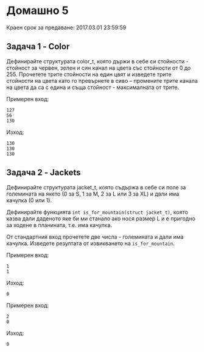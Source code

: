Домашно 5
===

Краен срок за предаване: 2017.03.01 23:59:59

Задача 1 - Color
---

Дефинирайте структурата color_t, която държи в себе си стойности - стойност за
червен, зелен и син канал на цвета със стойности от 0 до 255.
Прочетете трите стойности на един цвят и изведете трите стойности на цвета като
го превърнете в сиво – промените трите канала на цвета да са с едина и съща
стойност - максималната от трите.

Примерен вход:
```
127
56
130
```
Изход:
```
130
130
130
```

Задача 2 - Jackets
---

Дефинирайте структурата jacket_t, която съдържа в себе си поле за големината на
якето (0 за S, 1 за M, 2 за L или 3 за XL) и дали има качулка (0 или 1).

Дефинирайте функцията `int is_for_mountain(struct jacket_t)`, която казва дали
даденото яке би ми станало ако нося размер L и е пригодно за ходене в планината,
т.е. има качулка.

От стандартния вход прочетете две числа - големината и дали има качулка.
Изведете резултата от извикването на `is_for_mountain`.


Примерен вход:
```
1
1
```
Изход:
```
0
```

Примерен вход:
```
2
0
```
Изход:
```
0
```
